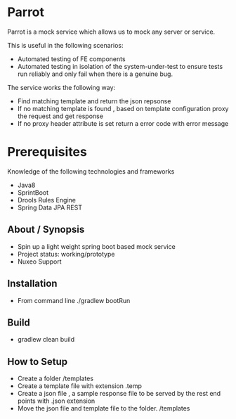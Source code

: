 # Parrot 
Parrot is a mock service which allows us to mock any server or service.

This is useful in the following scenarios:

* Automated testing of FE components 
* Automated testing in isolation of the  system-under-test to ensure tests run reliably and only fail when there is a genuine bug.

The service works the following way:

* Find matching template  and return the json repsonse
* If no matching template is found , based on template configuration proxy the request and get response
* If no proxy header attribute is set return a error code with error message

# Prerequisites
Knowledge of the following technologies and frameworks

* Java8
* SprintBoot
* Drools Rules Engine
* Spring Data JPA REST


## About / Synopsis

* Spin up a light weight spring boot based mock service
* Project status: working/prototype
* Nuxeo Support



## Installation

* From command line ./gradlew bootRun



## Build

*  gradlew clean build



## How to Setup

*  Create a folder /templates
*  Create a template file with extension .temp
*  Create a json file , a sample response file to be served by the rest end points with .json extension
*  Move the json file and template file to the folder. /templates
